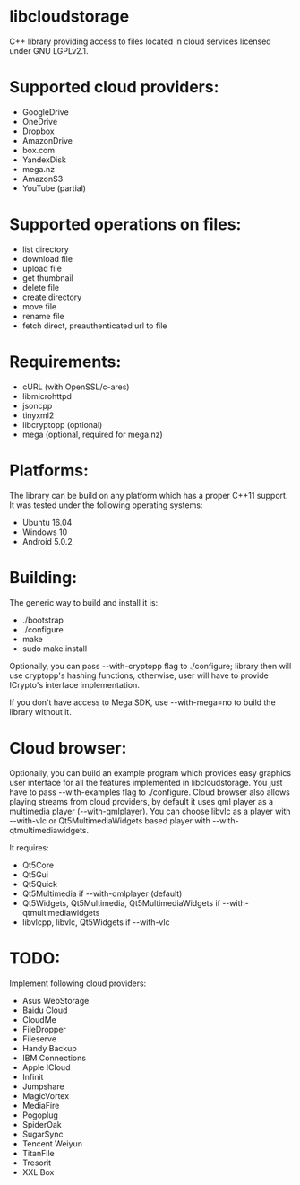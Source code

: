 # libcloudstorage

C++ library providing access to files located in cloud services
licensed under GNU LGPLv2.1.

Supported cloud providers:
==========================

* GoogleDrive
* OneDrive
* Dropbox
* AmazonDrive
* box.com
* YandexDisk
* mega.nz
* AmazonS3
* YouTube (partial)

Supported operations on files:
==============================

* list directory
* download file
* upload file
* get thumbnail
* delete file
* create directory
* move file
* rename file
* fetch direct, preauthenticated url to file

Requirements:
=============

* cURL (with OpenSSL/c-ares)
* libmicrohttpd
* jsoncpp
* tinyxml2
* libcryptopp (optional)
* mega (optional, required for mega.nz)

Platforms:
==========

The library can be build on any platform which has a proper C++11 support. It
was tested under the following operating systems:

* Ubuntu 16.04
* Windows 10
* Android 5.0.2

Building:
===============

The generic way to build and install it is:

* ./bootstrap
* ./configure
* make
* sudo make install

Optionally, you can pass --with-cryptopp flag to ./configure; library then will
use cryptopp's hashing functions, otherwise, user will have to provide
ICrypto's interface implementation.

If you don't have access to Mega SDK, use --with-mega=no to build the library
without it.

Cloud browser:
=============

Optionally, you can build an example program which provides easy graphics user
interface for all the features implemented in libcloudstorage. You just have to
pass --with-examples flag to ./configure. Cloud browser also allows playing
streams from cloud providers, by default it uses qml player as a multimedia
player (--with-qmlplayer). You can choose libvlc as a player with --with-vlc or
Qt5MultimediaWidgets based player with --with-qtmultimediawidgets.

It requires:
* Qt5Core
* Qt5Gui
* Qt5Quick
* Qt5Multimedia if --with-qmlplayer (default)
* Qt5Widgets, Qt5Multimedia, Qt5MultimediaWidgets if --with-qtmultimediawidgets
* libvlcpp, libvlc, Qt5Widgets if --with-vlc

TODO:
=====

Implement following cloud providers:
* Asus WebStorage
* Baidu Cloud
* CloudMe
* FileDropper
* Fileserve
* Handy Backup
* IBM Connections
* Apple ICloud
* Infinit
* Jumpshare
* MagicVortex
* MediaFire
* Pogoplug
* SpiderOak
* SugarSync
* Tencent Weiyun
* TitanFile
* Tresorit
* XXL Box
